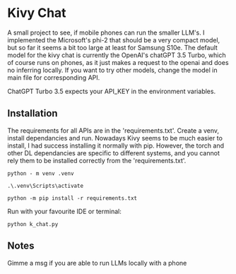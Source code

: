 # Kivy Chat

A small project to see, if mobile phones can run the smaller LLM's. I implemented the Microsoft's phi-2 that should be a very compact model, but so far it seems a bit too large at least for Samsung S10e. The default model for the kivy chat is currently the OpenAI's chatGPT 3.5 Turbo, which of course runs on phones, as it just makes a request to the openai and does no inferring locally. If you want to try other models, change the model in main file for corresponding API.

ChatGPT Turbo 3.5 expects your API_KEY in the environment variables.

## Installation

The requirements for all APIs are in the 'requirements.txt'. Create a venv, install dependancies and run. Nowadays Kivy seems to be much easier to install, I had success installing it normally with pip. However, the torch and other DL dependancies are specific to different systems, and you cannot rely them to be installed correctly from the 'requirements.txt'.

```
python - m venv .venv

.\.venv\Scripts\activate

python -m pip install -r requirements.txt
```

Run with your favourite IDE or terminal:
```
python k_chat.py
```

## Notes

Gimme a msg if you are able to run LLMs locally with a phone
